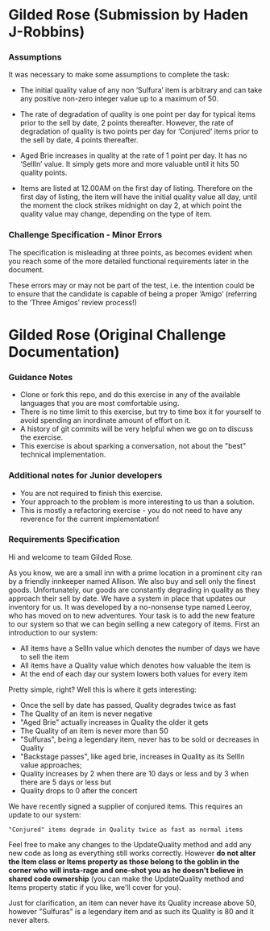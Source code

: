 # Gilded Rose (Submission by Haden J-Robbins)

### Assumptions

It was necessary to make some assumptions to complete the task:

- The initial quality value of any non ‘Sulfura’ item is arbitrary and can take any positive non-zero integer value up to a maximum of 50.

- The rate of degradation of quality is one point per day for typical items prior to the sell by date, 2 points thereafter. However, the rate of degradation of quality is two points per day for ‘Conjured’ items prior to the sell by date, 4 points thereafter.

- Aged Brie increases in quality at the rate of 1 point per day. It has no ‘SellIn’ value. It simply gets more and more valuable until it hits 50 quality points.

- Items are listed at 12.00AM on the first day of listing. Therefore on the first day of listing, the item will have the initial quality value all day, until the moment the clock strikes midnight on day 2, at which point the quality value may change, depending on the type of item.

### Challenge Specification - Minor Errors

The specification is misleading at three points, as becomes evident when you reach some of the more detailed functional requirements later in the document.  

These errors may or may not be part of the test, i.e. the intention could be to ensure that the candidate is capable of being a proper ‘Amigo’ (referring to the ‘Three Amigos’ review process!)






# Gilded Rose (Original Challenge Documentation)

### Guidance Notes

- Clone or fork this repo, and do this exercise in any of the available languages that you are most comfortable using.
- There is no time limit to this exercise, but try to time box it for yourself to avoid spending an inordinate amount of effort on it.
- A history of git commits will be very helpful when we go on to discuss the exercise.
- This exercise is about sparking a conversation, not about the "best" technical implementation.

### Additional notes for Junior developers

- You are not required to finish this exercise.
- Your approach to the problem is more interesting to us than a solution.
- This is mostly a refactoring exercise - you do not need to have any reverence for the current implementation!

### Requirements Specification

Hi and welcome to team Gilded Rose. 

As you know, we are a small inn with a prime location in a prominent city ran by a friendly innkeeper named Allison. We also buy and sell only the finest goods. Unfortunately, our goods are constantly degrading in quality as they approach their sell by date. We have a system in place that updates our inventory for us. It was developed by a no-nonsense type named Leeroy, who has moved on to new adventures. Your task is to add the new feature to our system so that we can begin selling a new category of items. First an introduction to our system:

- All items have a SellIn value which denotes the number of days we have to sell the item
- All items have a Quality value which denotes how valuable the item is
- At the end of each day our system lowers both values for every item

Pretty simple, right? Well this is where it gets interesting:

- Once the sell by date has passed, Quality degrades twice as fast
- The Quality of an item is never negative
- "Aged Brie" actually increases in Quality the older it gets
- The Quality of an item is never more than 50
- "Sulfuras", being a legendary item, never has to be sold or decreases in Quality
- "Backstage passes", like aged brie, increases in Quality as its SellIn value approaches;
- Quality increases by 2 when there are 10 days or less and by 3 when there are 5 days or less but
- Quality drops to 0 after the concert

We have recently signed a supplier of conjured items. This requires an update to our system:

```
"Conjured" items degrade in Quality twice as fast as normal items
```

Feel free to make any changes to the UpdateQuality method and add any new code as long as everything still works correctly. However __do not alter the Item class or Items property as those belong to the goblin in the corner who will insta-rage and one-shot you as he doesn't believe in shared code ownership__ (you can make the UpdateQuality method and Items property static if you like, we'll cover for you).

Just for clarification, an item can never have its Quality increase above 50, however "Sulfuras" is a legendary item and as such its Quality is 80 and it never alters.
